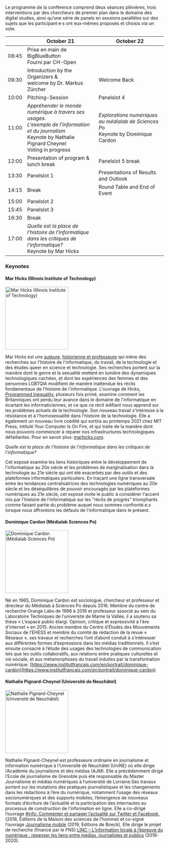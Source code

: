 <script>
    import Panelslot from '$lib/components/Panelslot.svelte';
	import { assets } from '$app/paths';
</script>

Le programme de la conférence comprend deux séances plénières, trois interventions par des chercheurs de premier plan dans le domaine des digital studies, ainsi qu’une série de panels en sessions parallèles sur des sujets que les participant·e·s ont eux-mêmes proposés et choisis via un vote.

<section>

|       | October 21                                                                                                                                                 | October 22                                                                          |
| ----- | ---------------------------------------------------------------------------------------------------------------------------------------------------------- | ----------------------------------------------------------------------------------- |
| 08:45 | Prise en main de BigBlueButton<br>Fourni par CH-Open                                                                                                           |                                                                                     |
| 09:30 | Introduction by the Organizers &<br>welcome by Dr. Markus Zürcher                                                                                          | Welcome Back                                                                        |
| 10:00 | Pitching-Session                                                                                                                                           | Panelslot 4<Panelslot panelslot='4'/>                                               |
| 11:00 | _Appréhender le monde numérique à travers ses usages._<br>_L'exemple de l'information et du journalism_<br>Keynote by Nathalie Pignard Cheynel<br>Voting in progress | _Explorations numériques au médialab de Sciences Po_<br>Keynote by Dominique Cardon |
| 12:00 | Presentation of program & lunch break                                                                                                                      | Panelslot 5<Panelslot panelslot='5'/> break                                         |
| 13:30 | Panelslot 1<Panelslot panelslot='1'/>                                                                                                                      | Presentations of Results and Outlook                                                |
| 14:15 | Break                                                                                                                                                      | Round Table and End of Event                                                        |
| 15:00 | Panelslot 2<Panelslot panelslot='2'/>                                                                                                                      |                                                                                     |
| 15:45 | Panelslot 3<Panelslot panelslot='3'/>                                                                                                                      |                                                                                     |
| 16:30 | Break                                                                                                                                                      |                                                                                     |
| 17:00 | _Quelle est la place de l'histoire de l'informatique<br>dans les critiques de l'informatique?_<br/>Keynote by Mar Hicks                                                            |                                                                                     |

</section>

### Keynotes

#### Mar Hicks (Illinois Institute of Technology)

<img src="{assets}/images/speakers/mar_hicks.jpeg" alt="Mar Hicks (Illinois Institute of Technology)" height="200" >

Mar Hicks est une [auteure](http://marhicks.com/writing.html), [historienne et professeure](https://humansciences.iit.edu/faculty/marie-hicks) qui mène des recherches sur l'histoire de l'informatique, du travail, de la technologie et des études queer en science et technologie. Ses recherches portent sur la manière dont le genre et la sexualité mettent en lumière des dynamiques technologiques cachées, et dont les expériences des femmes et des personnes LGBTQIA modifient de manière inattendue les récits fondamentaux de l'histoire de l'informatique. L'ouvrage de Hicks, [Programmed Inequality](http://bit.ly/programmedinequality2), plusieurs fois primé, examine comment les Britanniques ont perdu leur avance dans le domaine de l'informatique en écartant les informaticiennes, et ce que ce récit édifiant nous apprend sur les problèmes actuels de la technologie. Son nouveau travail s'intéresse à la résistance et à l'homosexualité dans l'histoire de la technologie. Elle a également un nouveau livre coédité qui sortira au printemps 2021 chez MIT Press, intitulé Your Computer Is On Fire, et qui traite de la manière dont nous pouvons commencer à réparer nos infrastructures technologiques défaillantes. Pour en savoir plus: [marhicks.com](http://marhicks.com).

*Quelle est la place de l'histoire de l'informatique dans les critiques de l'informatique?*

Cet exposé examine les liens historiques entre le développement de l'informatique au 20e siècle et les problèmes de marginalisation dans la technologie au 21e siècle qui ont été exacerbés par des outils et des plateformes informatiques particuliers. En traçant une ligne transversale entre les tendances centralisatrices des technologies numériques au 20e siècle et les déséquilibres de pouvoir encouragés par les plateformes numériques au 21e siècle, cet exposé invite le public à considérer l'accent mis par l'histoire de l'informatique sur les "récits de progrès" triomphants comme faisant partie du problème auquel nous sommes confronté.e.s lorsque nous affrontons les défauts de l'informatique dans le présent.

#### Dominique Cardon (Médialab Sciences Po)

<img src="{assets}/images/speakers/dominique-cardon.jpg" alt="Dominique Cardon (Médialab Sciences Po)" height="200" >

Né en 1965, Dominique Cardon est sociologue, chercheur et professeur et directeur du Médialab à Sciences Po depuis 2016. Membre du centre de recherche Orange Labs de 1996 à 2016 et professeur associé au sein du Laboratoire Techniques de l’université de Marne la Vallée, il a soutenu sa thèse « L'espace public élargi. Opinion, critique et expressivité à l'ère d'internet » en 2015.
Ancien membre du Centre d’Études des Mouvements Sociaux de l’EHESS et membre du comité de rédaction de la revue « Réseaux », ses travaux et recherches l’ont d’abord conduit à s’intéresser aux différentes formes d’expressions dans les médias traditionnels. Il s’est ensuite consacré à l’étude des usages des technologies de communication tels que les outils collaboratifs, aux relations entre pratiques culturelles et vie sociale, et aux métamorphoses du travail induites par la transformation numérique.
 [https://www.institutfrancais.com/en/portrait/dominique-cardon](https://www.institutfrancais.com/en/portrait/dominique-cardon)

#### Nathalie Pignard-Cheynel (Université de Neuchâtel)

<img src="{assets}/images/speakers/Pignard-Cheynel_Nathalie.jpeg" alt="Nathalie Pignard-Cheynel (Université de Neuchâtel)" height="200" >

Nathalie Pignard-Cheynel est professeure ordinaire en journalisme et information numérique à l’Université de Neuchâtel (UniNE) où elle dirige l’Académie du journalisme et des médias (AJM). Elle a précédemment dirigé l’Ecole de journalisme de Grenoble puis été responsable du Master Journalisme et médias numériques à l’université de Lorraine.Ses travaux portent sur les mutations des pratiques journalistiques et les changements dans les rédactions à l’ère du numérique, notamment l’usage des réseaux socionumériques et des supports mobiles, l’émergence de nouveaux formats d’écriture de l’actualité et la participation des internautes au processus de construction de l’information en ligne. Elle a co-dirigé l’ouvrage [#info: Commenter et partager l’actualité sur Twitter et Facebook](http://www.editions-msh.fr/livre/?GCOI=27351100210810), (2018, Éditions de la Maison des sciences de l’homme) et co-signé l’ouvrage [Journalisme mobile](https://www.deboecksuperieur.com/ouvrage/9782807313347-journalisme-mobile) (2019, Editions de Boeck). Elle dirige le projet de recherche (financé par le FNS) [LINC – L’information locale à l’épreuve du numérique : repenser les liens entre médias, journalistes et publics](https://www.unine.ch/ajm/linc) (2018-2020).

